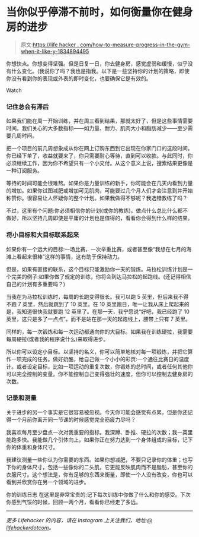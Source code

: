 # 当你似乎停滞不前时，如何衡量你在健身房的进步

> 原文:[https://life hacker . com/how-to-measure-progress-in-the-gym-when-it-like-y-1834894495](https://lifehacker.com/how-to-measure-progress-in-the-gym-when-it-seems-like-y-1834894495)

你想快点。你想变得坚强。但是日复一日，你去健身房，感觉虚弱和缓慢，似乎没有什么变化。(我说你了吗？我也是指我。以下是一些坚持你的计划的策略，即使你没有看到你的表现或外表的即时变化，也要确保它是有效的。

Watch

### 记住总会有滞后

如果我们能在周一开始训练，并在周三看到结果，那就太好了，但是这些事情需要时间。我们关心的大多数指标——如力量、耐力、肌肉大小和脂肪减少——至少需要几周时间。

把一个项目的前几周想象成从你在网上订购东西到它出现在你家门口的这段时间。你已经下单了，收益就要来了，你只需要耐心等待，直到可以收款。与此同时，你必须继续工作，因为你不希望只有一个小交付。从这个意义上说，搜索结果更像是一种订阅服务。

等待的时间可能会很难熬。如果你是力量训练的新手，你可能会在几天内看到力量的增加。如果你试图减肥或增加可见肌肉，可能要过几个月人们才会注意到并开始称赞你。很容易让人怀疑你的整个计划。如果我做得不够呢？我选错教练了吗？

不过，这里有个问题:你必须相信你的计划(或你的教练)。做点什么总比什么都不做好，所以坚持几周即使是平庸的计划也是值得的，看看你会得到什么样的结果。

### 将小目标和大目标联系起来

如果你有一个远大的目标:一场比赛，一次举重比赛，或者甚至像“我想在七月的海滩上看起来很棒”这样的事情，这有助于保持动力。

但是，如果有直接的联系，这个目标只能激励你一天的锻炼。马拉松训练计划是一个完美的例子:如果你做了规定的训练，你将会到达马拉松的起跑线。(还记得相信自己的计划有多重要吗？)

当我在为马拉松训练时，每周的长跑变得很长。我可以跑 5 英里，但后来我不得不跑 7 英里，然后就跳到了 10 英里。在 10 英里跑日，唯一让我从床上爬起来的是，我知道很快我就要跑 12 英里了。在那一天，我宁愿说“好吧，我已经跑了 10 英里，这只是多了一点点”，而不是站在那一天的起跑线上，腰带上只有 7 英里。

同样的，每一次锻炼和每一次运动都通向你的大目标。如果我在训练硬拉，我需要每周硬拉(或者我的程序说什么)来取得进步。

所以你可以设定小目标。以坚持的名义，你可以简单地核对每一项锻炼，并把它算作一项完成的任务。做好奶酪，给自己做一个小小的彩页:一个通往比赛日的温度计。或者设定目标，比如一项运动的重复次数，你锻炼的总时间，或者任何其他你可以完全控制的变量。你不能控制自己变得强壮的速度，但你可以控制去健身房的次数。

### 记录和测量

关于进步的另一个事实是它很容易被忽视。今天你可能会感觉有点累，但是你还记得一个月前你离开同一节课的时候感觉完全筋疲力尽吗？

我喜欢每月至少盘点一次对我重要的指标。我深蹲、卧推、硬拉的次数；我一英里能跑多快。我能做几个引体向上。如果你正在努力达到一个身体组成的目标，记下你的体重和身体尺寸。

我建议测量一些你认为你需要的东西。如果你想减肥，不要只记录你的体重；也写下你的身体尺寸，包括一些像你的二头肌，它更能反映肌肉而不是脂肪，甚至你的衣服尺寸。这个想法是，你有足够的东西来衡量，即使一个人没有改变，你也可以看到并欣赏你在另一个领域的进步。

你的训练日志 在这里是非常宝贵的:记下每次训练中你做了什么和你的感受。下次你感到气馁的时候，回顾一两个月，看看你已经走了多远。

* * *

*更多 Lifehacker 的内容，请在 Instagram 上关注我们，地址:*[*@ lifehackerdotcom*](https://www.instagram.com/lifehackerdotcom/)*。*